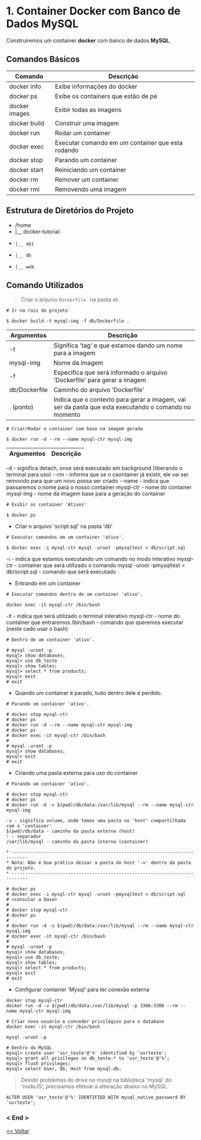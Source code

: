 # 1. Container Docker com Banco de Dados MySQL

Construiremos um container **docker** com banco de dados **MySQL**.

## Comandos Básicos

Comando|Descrição
---|---
docker info| Exibe informações do docker
docker ps| Exibe os containers que estão de pé
docker images| Exibir todas as imagens
docker build| Construir uma imagem
docker run| Rodar um container
docker exec| Executar comando em um container que esta rodando
docker stop| Parando um container
docker start| Reiniciando um container
docker rm | Remover um container
docker rmi | Removendo uma imagem


## Estrutura de Diretórios do Projeto

* /home
* |__ docker-tutorial
 *     |__ api
 *     |__ db
 *     |__ web

## Comando Utilizados
> Criar o arquivo ```Dockerfile ``` na pasta ```db```.

```
# Ir na raiz do projeto 

$ docker build -t mysql-img -f db/Dockerfile .
```

Argumentos | Descrição
---|---
-t | Significa 'tag' e que estamos dando um nome para a imagem
mysql-img | Nome da imagem
-f | Especifica que será informado o arquivo 'Dockerfile' para gerar a imagem
db/Dockerfile | Caminho do arquivo 'Dockerfile'
. (ponto) | Indica que o contexto para gerar a imagem, vai ser da pasta que esta executando o comando no momento

```
# Criar/Rodar o container com base na imagem gerada

$ docker run -d --rm --name mysql-ctr mysql-img
```

Argumentos | Descrição
---|---
-d - significa detach, onse será executado em background (liberando o terminal para uso)
--rm - informa que se o caontainer já existir, ele vai ser removido para que um novo possa ser criado
--name - indica que passaremos o nome para o nosso container
mysql-ctr - nome do container
mysql-img - nome da imagem base para a geração do container

```
# Exibir os container 'Ativos'

$ docker ps
```

* Criar o arquivo 'script.sql' na pasta 'db'

```
# Executar comandos em um container 'ativo'.

$ docker exec -i mysql-ctr mysql -uroot -pmysqltest < db/script.sql
```
-i - indica que estamos executando um comando no modo interativo
mysql-ctr - container que será utilizado o comando
mysql -uroot -pmysqltest < db/script.sql - comando que será executado

* Entrando em um container
```
# Executar comandos dentro de um container 'ativo'.

docker exec -it mysql-ctr /bin/bash
```
-it - indica que será utilizado o terminal interativo
mysql-ctr - nome do container que entraremos
/bin/bash - comando que queremos executar (neste cado usar o bash)

```
# Dentro de um container 'ativo'.

# mysql -uroot -p
mysql> show databases;
mysql> use db_teste
mysql> show tables;
mysql> select * from products;
mysql> exit
# exit
```

* Quando um container é parado, tudo dentro dele é perdido.

```
# Parando um container 'ativo'.

# docker stop mysql-ctr
# docker ps
# docker run -d --rm --name mysql-ctr mysql-img
# docker ps
# docker exec -it mysql-ctr /bin/bash
#
# mysql -uroot -p
mysql> show databases;
mysql> exit
# exit
```

* Criando uma pasta externa para uso do container

```
# Parando um container 'ativo'.

# docker stop mysql-ctr
# docker ps
# docker run -d -v $(pwd)/db/data:/var/lib/mysql --rm --name mysql-ctr mysql-img

-v - significa volume, onde temos uma pasta no 'host' compartilhada com o 'container'
$(pwd)/db/data - caminho da pasta externa (host)
: - separador
/var/lib/mysql - caminho da pasta interna (container)

* ----------------------------------------------------------------------------
* Nota: Não é boa prática deixar a pasta do host '-v' dentro da pasta do projeto.
* ----------------------------------------------------------------------------

# docker ps
# docker exec -i mysql-ctr mysql -uroot -pmysqltest < db/script.sql
# <consular a base>
#
# docker stop mysql-ctr
# docker ps
# 
# docker run -d -v $(pwd)/db/data:/var/lib/mysql --rm --name mysql-ctr mysql-img
# docker exec -it mysql-ctr /bin/bash
#
# mysql -uroot -p
mysql> show databases;
mysql> use db_teste;
mysql> show tables;
mysql> select * from products;
mysql> exit
# exit
```

* Configurar container 'Mysql' para ter conexão externa

```
docker stop mysql-ctr
docker run -d -v $(pwd)/db/data:/var/lib/mysql -p 3306:3306 --rm --name mysql-ctr mysql-img

# Criar novo usuário e conceder privilégios para o database
docker exec -it mysql-ctr /bin/bash

mysql -uroot -p

# Dentro do MySQL
mysql> create user 'usr_teste'@'%' identified by 'usrteste';
mysql> grant all privileges on db_teste.* to 'usr_teste'@'%’;
mysql> flush privileges;
mysql> select User, Db, Host from mysql.db;
```

> Devido problemas do drive no mysql na biblioteca 'mysql' do 'nodeJS', precisamos efetuar
> a alteração abaixo no MySQL.
> 
```
ALTER USER 'usr_teste'@'%' IDENTIFIED WITH mysql_native_password BY 'usrteste';
```


### < End >

[<< Voltar](README.md)
